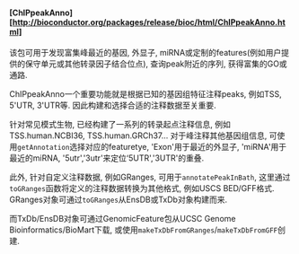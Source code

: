 #### [ChIPpeakAnno][http://bioconductor.org/packages/release/bioc/html/ChIPpeakAnno.html]

该包可用于发现富集峰最近的基因, 外显子, miRNA或定制的features(例如用户提供的保守单元或其他转录因子结合位点), 查询peak附近的序列, 获得富集的GO或通路.

ChIPpeakAnno一个重要功能就是根据已知的基因组特征注释peaks, 例如TSS, 5'UTR, 3'UTR等. 因此构建和选择合适的注释数据至关重要.

针对常见模式生物, 已经构建了一系列的转录起点注释信息, 例如TSS.human.NCBI36, TSS.human.GRCh37... 对于峰注释其他基因组信息, 可使用`getAnnotation`选择对应的featuretye, 'Exon'用于最近的外显子, 'miRNA'用于最近的miRNA, '5utr','3utr'来定位‘5UTR','3UTR'的重叠.

此外, 针对自定义注释数据, 例如GRanges, 可用于`annotatePeakInBath`, 这里通过`toGRanges`函数将定义的注释数据转换为其他格式, 例如USCS BED/GFF格式. GRanges对象可通过`toGRanges`从EnsDB或TxDb对象构建而来.

而TxDb/EnsDB对象可通过GenomicFeature包从UCSC Genome Bioinformatics/BioMart下载, 或使用`makeTxDbFromGRanges`/`makeTxDbFromGFF`创建.







